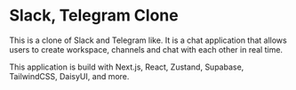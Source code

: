 # Slack, Telegram Clone

This is a clone of Slack and Telegram like. It is a chat application that allows users to create workspace, channels and chat with each other in real time.

This application is build with Next.js, React, Zustand, Supabase, TailwindCSS, DaisyUI, and more.
